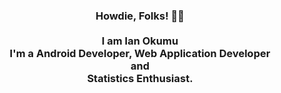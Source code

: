 
  <div align="center">  
<h3>Howdie, Folks! 👋🤓<br><br>I am Ian Okumu<br>I'm a Android Developer, Web Application Developer <br>and<br> Statistics Enthusiast.</h3>
  </div>

<!---
otsembo/otsembo is a ✨ special ✨ repository because its `README.md` (this file) appears on your GitHub profile.
You can click the Preview link to take a look at your changes.
--->
